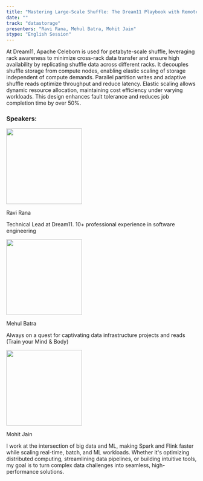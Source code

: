 ```yaml
---
title: "Mastering Large-Scale Shuffle: The Dream11 Playbook with Remote Shuffle Service"
date: ""
track: "datastorage"
presenters: "Ravi Rana, Mehul Batra, Mohit Jain"
stype: "English Session"
---
```


At Dream11, Apache Celeborn is used for petabyte-scale shuffle, leveraging rack awareness to minimize cross-rack data transfer and ensure high availability by replicating shuffle data across different racks. It decouples shuffle storage from compute nodes, enabling elastic scaling of storage independent of compute demands. Parallel partition writes and adaptive shuffle reads optimize throughput and reduce latency. Elastic scaling allows dynamic resource allocation, maintaining cost efficiency under varying workloads. This design enhances fault tolerance and reduces job completion time by over 50%.

### Speakers:


<img src="https://sessionize.com/image/c023-400o400o1-XrDyFVcAPGBBg2RCKps4W4.jpg" width="200" /><br/>

Ravi Rana

Technical Lead at Dream11. 10+ professional experience in software engineering 


<img src="https://sessionize.com/image/ff4d-400o400o1-Wr3YbdVGhUXaDsQG43bhfe.png" width="200" /><br/>

Mehul Batra

Always on a quest for captivating data infrastructure projects and reads
(Train your Mind & Body)


<img src="https://sessionize.com/image/cb28-400o400o1-Utccibvy6GXbntEwxXRRRY.jpg" width="200" /><br/>

Mohit Jain

I work at the intersection of big data and ML, making Spark and Flink faster while scaling real-time, batch, and ML workloads. Whether it's optimizing distributed computing, streamlining data pipelines, or building intuitive tools, my goal is to turn complex data challenges into seamless, high-performance solutions.

